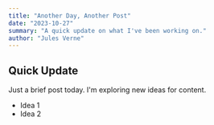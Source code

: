 ```yaml
---
title: "Another Day, Another Post"
date: "2023-10-27"
summary: "A quick update on what I've been working on."
author: "Jules Verne"
---
```


## Quick Update

Just a brief post today. I'm exploring new ideas for content.

- Idea 1
- Idea 2
